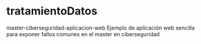 # tratamientoDatos
master-ciberseguridad-aplicacion-web
Ejemplo de aplicación web sencilla para exponer fallos comunes en el master en ciberseguridad
